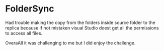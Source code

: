 # FolderSync
Had trouble making the copy from the folders inside source folder to the replica because if not mistaken visual Studio doest get all the permissions to access all files.

OveraAll it was challenging to me but I did enjoy the challenge. 
